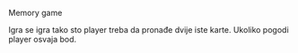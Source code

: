 Memory game

Igra se igra tako sto player treba da pronađe dvije iste karte. Ukoliko pogodi player osvaja bod.